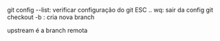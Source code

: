 git config --list: verificar configuração do git
ESC .. wq: sair da config
git checkout -b <name>: cria nova branch

upstream é a branch remota